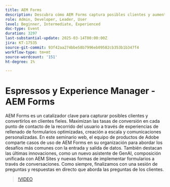 ```yaml
---
title: AEM Forms
description: Descubra cómo AEM Forms captura posibles clientes y aumenta las conversiones con la cumplimentación optimizada de formularios, la creación escalable y las comunicaciones personalizadas. Obtenga información sobre las últimas innovaciones, incluido el asistente de GenAI y la composición unificada con AEM Sites. Únase al seminario web para ver casos de uso, soluciones a desafíos de datos y una sesión de preguntas y respuestas en directo.
role: Admin, Developer, Leader, User
level: Beginner, Intermediate, Experienced
doc-type: Event
duration: 3297
last-substantial-update: 2025-03-14T00:00:00Z
jira: KT-17535
source-git-commit: 93f42aa274bbe58b7996eb09582cb353b1b347f4
workflow-type: tm+mt
source-wordcount: '151'
ht-degree: 1%

---
```



# Espressos y Experience Manager - AEM Forms

AEM Forms es un catalizador clave para capturar posibles clientes y convertirlos en clientes fieles. Maximizan las tasas de conversión en cada punto de contacto de la recorrido del usuario a través de experiencias de rellenado de formularios optimizadas, creación a escala y comunicaciones personalizadas. En este seminario web, el equipo de productos de Adobe comparte casos de uso de AEM Forms en su organización para abordar los desafíos más comunes con la entrada y salida de datos. También destacan las últimas innovaciones, como un nuevo asistente de GenAI, composición unificada con AEM Sites y nuevas formas de implementar formularios a través de conversaciones. Como siempre, finalizamos con una sesión de preguntas y respuestas en directo que aborda las preguntas de los clientes.

>[!VIDEO](https://video.tv.adobe.com/v/3451636/?learn=on&enablevpops)
